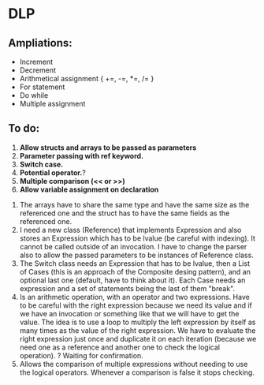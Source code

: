 # DLP

## Ampliations:
- Increment
- Decrement
- Arithmetical assignment { +=, -=, *=, /= }
- For statement
- Do while
- Multiple assignment

## To do:
1) **Allow structs and arrays to be passed as parameters**
2) **Parameter passing with ref keyword.**
3) **Switch case.**
4) **Potential operator.**?
5) **Multiple comparison (<< or >>)**
6) **Allow variable assignment on declaration**

1. The arrays have to share the same type and have the same size as the referenced one and the struct has to have the same fields as the referenced one.
2. I need a new class (Reference) that implements Expression and also stores an Expression which has to be lvalue (be careful with indexing). It cannot be called outside of an invocation. I have to change the parser also to allow the passed parameters to be instances of Reference class.
3. The Switch class needs an Expression that has to be lvalue, then a List of Cases (this is an approach of the Composite desing pattern), and an optional last one (default, have to think about it). Each Case needs an expression and a set of statements being the last of them "break".
4. Is an arithmetic operation, with an operator and two expressions. Have to be careful with the right expression because we need its value and if we have an invocation or something like that we will have to get the value. The idea is to use a loop to multiply the left expression by itself as many times as the value of the right expression. We have to evaluate the right expression just once and duplicate it on each iteration (because we need one as a reference and another one to check the logical operation). ? Waiting for confirmation.
5. Allows the comparison of multiple expressions without needing to use the logical operators. Whenever a comparison is false it stops checking.
